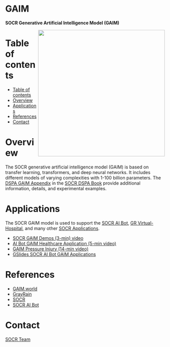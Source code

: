 # GAIM
**SOCR Generative Artificial Intelligence Model (GAIM)**

<a href="https://GAIM.world"><img align="right" width="400" src="https://github.com/SOCR/GAIM/blob/e395daf735cece02937ee8584dce28b82b8bf945/source/GAIM_Pic1.png"></a>

Table of contents
=================

<!--ts-->
   * [Table of contents](#table-of-contents)
   * [Overview](#overview)
   * [Applications](#applications)
   * [References](#references)
   * [Contact](#contact)
<!--te-->


Overview
========

The SOCR generative artificial intelligence model (GAIM) is based on transfer learning, transformers, and deep neural networks. It includes different
models of varying complexities with 1-100 billion parameters. The [DSPA GAIM Appendix](https://socr.umich.edu/DSPA2/DSPA2_notes/DSPA_Appendix_11_Foundational_Generative_AI_Models_GAIMs.html)
in the [SOCR DSPA Book](https://dspa2.predictive.space/) provide additional information, details, and experimental examples.


Applications
============

The SOCR GAIM model is used to support the [SOCR AI Bot](https://rcompute.nursing.umich.edu/SOCR_AI_Bot/), [GR Virtual-Hospital](https://gray-rain.com/), and many other
[SOCR Applications](https://socr.umich.edu/HTML5/).

* [SOCR GAIM Demos (3-min) video](https://drive.google.com/drive/folders/17OA0QqQhJ_sHNu1SPsY2Ofu4M2lQuzkR)
* [AI Bot GAIM Healthcare Application (5-min video)](https://drive.google.com/drive/folders/17OA0QqQhJ_sHNu1SPsY2Ofu4M2lQuzkR)
* [GAIM Pressure Injury (14-min video)](https://drive.google.com/drive/folders/17OA0QqQhJ_sHNu1SPsY2Ofu4M2lQuzkR)
* [GSlides SOCR AI Bot GAIM Applications](https://docs.google.com/presentation/d/1HCCWtRaqtPVMLAAcTiO6ankF6yLdLu0NUHxhpSfHIDg/edit?usp=sharing)


References
==========

* [GAIM.world](https://GAIM.world)
* [GrayRain](https://www.grayrain.org)
* [SOCR](https://SOCR.umich.edu)
* [SOCR AI Bot](https://rcompute.nursing.umich.edu/SOCR_AI_Bot/)

<!-- http://www.gray-rain.com
				http://www.gray-rain.org
				http://www.grayrain.org
				http://www.grayrain.net
-->

Contact
=======

[SOCR Team](https://www.socr.umich.edu/people/)
